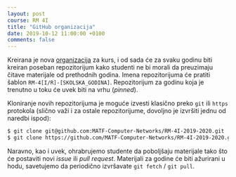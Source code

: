 ```yaml
---
layout: post
course: RM 4I
title: "GitHub organizacija"
date: 2019-10-12 11:00:00 +0100
comments: false
---
```


Kreirana je nova [organizacija](https://github.com/MATF-Computer-Networks) za kurs, 
i od sada će za svaku godinu biti kreiran poseban repozitorijum kako studenti ne bi
morali da preuzimaju čitave materijale od prethodnih godina. Imena repozitorijuma
će pratiti šablon `RM-4[I/R]-[SKOLSKA_GODINA]`. Repozitorijum za godinu koja je 
trenutno u toku će uvek biti na vrhu (_pinned_).

Kloniranje novih repozitorijuma je moguće izvesti klasično preko `git` ili `https` 
protokola (slično važi i za ostale repozitorijume, dovoljno je izvršiti jednu od
naredbi ispod):
```bash
$ git clone git@github.com:MATF-Computer-Networks/RM-4I-2019-2020.git
$ git clone https://github.com/MATF-Computer-Networks/RM-4I-2019-2020.git
```

Naravno, kao i uvek, ohrabrujemo studente da poboljšaju materijale tako što će 
postaviti novi _issue_ ili _pull request_. Materijali za godine će biti ažurirani
u hodu, savetujemo da periodično izvršavate `git fetch` / `git pull`.
